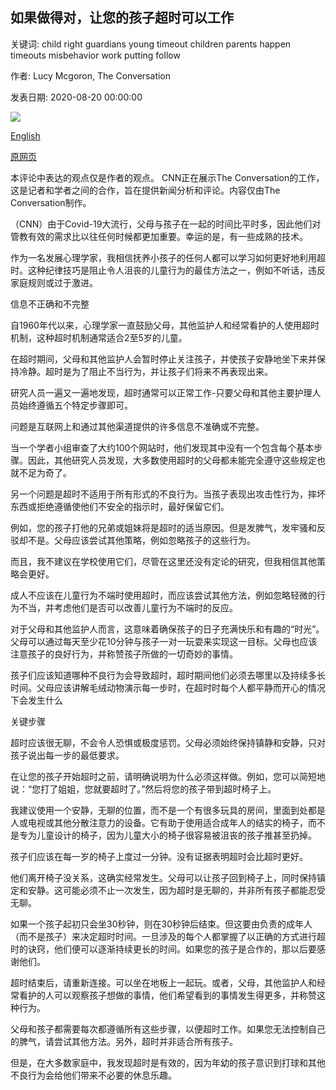 ## 如果做得对，让您的孩子超时可以工作

关键词: child right guardians young timeout children parents happen timeouts misbehavior work putting follow

作者: Lucy Mcgoron, The Conversation

发表日期: 2020-08-20 00:00:00

![](https://cdn.cnn.com/cnnnext/dam/assets/200819172804-timeout-chair-stock-super-tease.jpg)

[English](Putting%20your%20young%20children%20in%20timeout%20can%20work%20if%20done%20right.md)

[原网页](https://edition.cnn.com/2020/08/20/health/timeouts-done-right-work-wellness-partner/index.html)

本评论中表达的观点仅是作者的观点。 CNN正在展示The Conversation的工作，这是记者和学者之间的合作，旨在提供新闻分析和评论。内容仅由The Conversation制作。

（CNN）由于Covid-19大流行，父母与孩子在一起的时间比平时多，因此他们对管教有效的需求比以往任何时候都更加重要。幸运的是，有一些成熟的技术。

作为一名发展心理学家，我相信抚养小孩子的任何人都可以学习如何更好地利用超时。这种纪律技巧是阻止令人沮丧的儿童行为的最佳方法之一，例如不听话，违反家庭规则或过于激进。

信息不正确和不完整

自1960年代以来，心理学家一直鼓励父母，其他监护人和经常看护的人使用超时机制，这种超时机制通常适合2至5岁的儿童。

在超时期间，父母和其他监护人会暂时停止关注孩子，并使孩子安静地坐下来并保持冷静。超时是为了阻止不当行为，并让孩子们将来不再表现出来。

研究人员一遍又一遍地发现，超时通常可以正常工作-只要父母和其他主要护理人员始终遵循五个特定步骤即可。

问题是互联网上和通过其他渠道提供的许多信息不准确或不完整。

当一个学者小组审查了大约100个网站时，他们发现其中没有一个包含每个基本步骤。因此，其他研究人员发现，大多数使用超时的父母都未能完全遵守这些规定也就不足为奇了。

另一个问题是超时不适用于所有形式的不良行为。当孩子表现出攻击性行为，摔坏东西或拒绝遵循使他们不安全的指示时，最好保留它们。

例如，您的孩子打他的兄弟或姐妹将是超时的适当原因。但是发脾气，发牢骚和反驳却不是。父母应该尝试其他策略，例如忽略孩子的这些行为。

而且，我不建议在学校使用它们，尽管在这里还没有定论的研究，但我相信其他策略会更好。

成人不应该在儿童行为不端时使用超时，而应该尝试其他方法，例如忽略轻微的行为不当，并考虑他们是否可以改善儿童行为不端时的反应。

对于父母和其他监护人而言，这意味着确保孩子的日子充满快乐和有趣的“时光”。父母可以通过每天至少花10分钟与孩子一对一玩耍来实现这一目标。父母也应该注意孩子的良好行为，并称赞孩子所做的一切奇妙的事情。

孩子们应该知道哪种不良行为会导致超时，超时期间他们必须去哪里以及持续多长时间。父母应该讲解毛绒动物演示每一步时，在超时时每个人都平静而开心的情况下会发生什么

关键步骤

超时应该很无聊，不会令人恐惧或极度惩罚。父母必须始终保持镇静和安静，只对孩子说出每一步的最低要求。

在让您的孩子开始超时之前，请明确说明为什么必须这样做。例如，您可以简短地说：“您打了姐姐，您就要超时了。”然后将您的孩子带到超时椅子上。

我建议使用一个安静，无聊的位置，而不是一个有很多玩具的房间，里面到处都是人或电视或其他分散注意力的设备。它有助于使用适合成年人的结实的椅子，而不是专为儿童设计的椅子，因为儿童大小的椅子很容易被沮丧的孩子推甚至扔掉。

孩子们应该在每一岁的椅子上度过一分钟。没有证据表明超时会比超时更好。

他们离开椅子没关系，这确实经常发生。父母可以让孩子回到椅子上，同时保持镇定和安静。这可能必须不止一次发生，因为超时是无聊的，并非所有孩子都能忍受无聊。

如果一个孩子起初只会坐30秒钟，则在30秒钟后结束。但这要由负责的成年人（而不是孩子）来决定超时时间。一旦涉及的每个人都掌握了以正确的方式进行超时的诀窍，他们便可以逐渐持续更长的时间。如果您的孩子是合作的，那以后要感谢他们。

超时结束后，请重新连接。可以坐在地板上一起玩。或者，父母，其他监护人和经常看护的人可以观察孩子想做的事情，他们希望看到的事情发生得更多，并称赞这种行为。

父母和孩子都需要每次都遵循所有这些步骤，以便超时工作。如果您无法控制自己的脾气，请尝试其他方法。另外，超时并非适合所有孩子。

但是，在大多数家庭中，我发现超时是有效的，因为年幼的孩子意识到打球和其他不良行为会给他们带来不必要的休息乐趣。